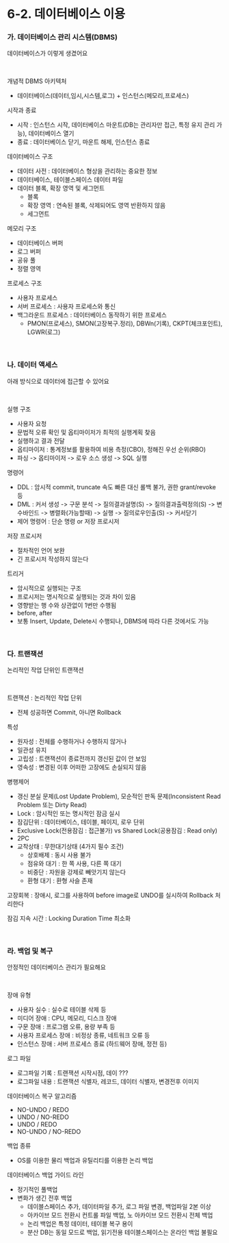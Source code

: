 # 6-2. 데이터베이스 이용

### **가. 데이터베이스 관리 시스템(DBMS)** 

데이터베이스가 이렇게 생겼어요

<br>

개념적 DBMS 아키텍처
- 데이터베이스(데이터,임시,시스템,로그) + 인스턴스(메모리,프로세스)

시작과 종료
- 시작 : 인스턴스 시작, 데이터베이스 마운트(DB는 관리자만 접근, 특정 유지 관리 가능), 데이터베이스 열기
- 종료 : 데이터베이스 닫기, 마운트 해제, 인스턴스 종료

데이터베이스 구조
- 데이터 사전 : 데이터베이스 형상을 관리하는 중요한 정보
- 데이터베이스, 테이블스페이스 데이터 파일
- 데이터 블록, 확장 영역 및 세그먼트
  - 블록
  - 확장 영역 : 연속된 블록, 삭제되어도 영역 반환하지 않음
  - 세그먼트

메모리 구조
- 데이터베이스 버퍼
- 로그 버퍼
- 공유 풀
- 정렬 영역

프로세스 구조
- 사용자 프로세스
- 서버 프로세스 : 사용자 프로세스와 통신
- 백그라운드 프로세스 : 데이터베이스 동작하기 위한 프로세스
  - PMON(프로세스), SMON(고장복구.정리), DBWn(기록), CKPT(체크포인트), LGWR(로그) 
  
<br>


### **나. 데이터 액세스** 

아래 방식으로 데이터에 접근할 수 있어요

<br>

실행 구조
- 사용자 요청
- 문법적 오류 확인 및 옵티마이저가 최적의 실행계획 찾음
- 실행하고 결과 전달
- 옵티마이저 : 통계정보를 활용하여 비용 측정(CBO), 정해진 우선 순위(RBO)
- 파싱 -> 옵티마이저 -> 로우 소스 생성 -> SQL 실행

명령어
- DDL : 암시적 commit, truncate 속도 빠른 대신 롤백 불가, 권한 grant/revoke 등
- DML : 커서 생성 -> 구문 분석 -> 질의결과설명(S) -> 질의결과출력정의(S) -> 변수바인드 -> 병렬화(가능할때) -> 실행 -> 질의로우인출(S) -> 커서닫기
- 제어 명령어 : 단순 명령 or 저장 프로시저

저장 프로시저
- 절차적인 언어 보완
- 긴 프로시저 작성하지 않는다

트리거
- 암시적으로 실행되는 구조
- 프로시저는 명시적으로 실행되는 것과 차이 있음
- 영향받는 행 수와 상관없이 1번만 수행됨
- before, after
- 보통 Insert, Update, Delete시 수행되나, DBMS에 따라 다른 것에서도 가능

<br>


### **다. 트랜잭션** 

논리적인 작업 단위인 트랜잭션

<br>

트랜잭션 : 논리적인 작업 단위
- 전체 성공하면 Commit, 아니면 Rollback

특성
- 원자성 : 전체를 수행하거나 수행하지 않거나
- 일관성 유지
- 고립성 : 트랜잭션이 종료전까지 갱신된 값이 안 보임
- 영속성 : 변경된 이후 어떠한 고장에도 손실되지 않음

병행제어
- 갱신 분실 문제(Lost Update Problem), 모순적인 판독 문제(Inconsistent Read Problem 또는 Dirty Read)
- Lock : 암시적인 또는 명시적인 잠금 실시
- 잠김단위 : 데이터베이스, 테이블, 페이지, 로우 단위
- Exclusive Lock(전용잠김 : 접근불가) vs Shared Lock(공용잠김 : Read only)
- 2PC
- 교착상태 : 무한대기상태 (4가지 필수 조건)
  - 상호배제 : 동시 사용 불가
  - 점유와 대기 : 한 쪽 사용, 다른 쪽 대기
  - 비중단 : 자원을 강제로 빼앗기지 않는다
  - 환형 대기 : 환형 사슬 존재

고장회복 : 장애시, 로그를 사용하여 before image로 UNDO를 실시하여 Rollback 처리한다

잠김 지속 시간 : Locking Duration Time 최소화

<br>


### **라. 백업 및 복구** 

안정적인 데이터베이스 관리가 필요해요

<br>

장애 유형
- 사용자 실수 : 실수로 테이블 삭제 등
- 미디어 장애 : CPU, 메모리, 디스크 장애
- 구문 장애 : 프로그램 오류, 용량 부족 등
- 사용자 프로세스 장애 : 비정상 종류, 네트워크 오류 등
- 인스턴스 장애 : 서버 프로세스 종료 (하드웨어 장애, 정전 등)

로그 파일
- 로그파일 기록 : 트랜잭션 시작시점, 데이 ???
- 로그파일 내용 : 트랜잭션 식별자, 레코드, 데이터 식별자, 변경전후 이미지

데이터베이스 복구 알고리즘
- NO-UNDO / REDO
- UNDO / NO-REDO
- UNDO / REDO
- NO-UNDO / NO-REDO

백업 종류
- OS를 이용한 물리 백업과 유틸리티를 이용한 논리 백업

데이터베이스 백업 가이드 라인
- 정기적인 풀백업
- 변화가 생긴 전후 백업
  - 데이블스페이스 추가, 데이터파일 추가, 로그 파일 변경, 백업파일 2본 이상
  - 아카이브 모드 전환시 컨트롤 파일 백업, 노 아카이브 모드 전환시 전체 백업
  - 논리 백업은 특정 데이터, 테이블 복구 용이
  - 분산 DB는 동일 모드로 백업, 읽기전용 테이블스페이스는 온라인 백업 불필요

